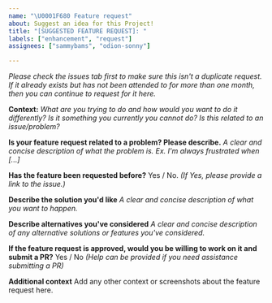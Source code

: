 ```yaml
---
name: "\U0001F680 Feature request"
about: Suggest an idea for this Project!
title: "[SUGGESTED FEATURE REQUEST]: "
labels: ["enhancement", "request"]
assignees: ["sammybams", "odion-sonny"]

---
```


_Please check the issues tab first to make sure this isn't a duplicate request._
_If it already exists but has not been attended to for more than one month, then you can continue to request for it here._

**Context:**
_What are you trying to do and how would you want to do it differently? Is it something you currently you cannot do? Is this related to an issue/problem?_

**Is your feature request related to a problem? Please describe.**
_A clear and concise description of what the problem is. Ex. I'm always frustrated when [...]_

**Has the feature been requested before?**
Yes / No. _(If Yes, please provide a link to the issue.)_

**Describe the solution you'd like**
_A clear and concise description of what you want to happen._

**Describe alternatives you've considered**
_A clear and concise description of any alternative solutions or features you've considered._

**If the feature request is approved, would you be willing to work on it and submit a PR?**
Yes / No _(Help can be provided if you need assistance submitting a PR)_

**Additional context**
Add any other context or screenshots about the feature request here.

